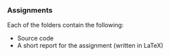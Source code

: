 ### Assignments

Each of the folders contain the following:
* Source code
* A short report for the assignment (written in LaTeX)



